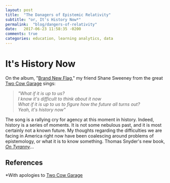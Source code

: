 ```yaml
---
layout: post
title:  "The Danagers of Epistemic Relativity"
subtitle: "or, It's History Now*"
permalink:  "blog/dangers-of-relativity"
date:   2017-06-23 11:58:35 -0200
comments: true
categories: education, learning analytics, data
---
```


# It's History Now

On the album, "[Brand New Flag](https://twocowgarage1.bandcamp.com/)," my friend Shane Sweeney from the great [Two Cow Garage](ok) sings:

>*"What if it is up to us?
<br/>I know it's difficult to think about it now
<br/>What if it is up to us to figure how the future all turns out?
<br/>Yeah, it's history now"*

The song is a rallying cry for agency at this moment in history. Indeed, history is a series of moments. It is not some nebulous past, and it is most certainly not a known future. My thoughts regarding the difficulties we are facing in America right now have been coalescing around problems of epistemology, or what it is to know something. Thomas Snyder's new book, *[On Tyranny](https://www.amazon.com/Tyranny-Twenty-Lessons-Twentieth-Century/dp/0804190119)*...

## References

*With apologies to [Two Cow Garage](https://www.youtube.com/watch?v=Kwk6hS8yae0)